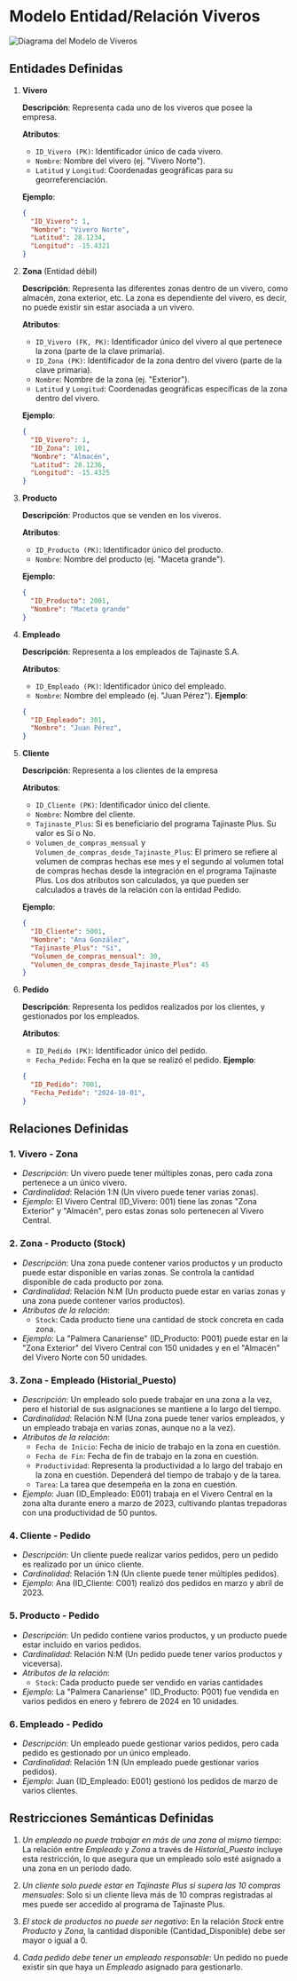 # Modelo Entidad/Relación Viveros

![Diagrama del Modelo de Viveros](./viveros.png)

## Entidades Definidas

1. **Vivero**

    **Descripción**: Representa cada uno de los viveros que posee la empresa.

    **Atributos**:
    - `ID_Vivero (PK)`: Identificador único de cada vivero.
    - `Nombre`: Nombre del vivero (ej. "Vivero Norte").
    - `Latitud` y `Longitud`: Coordenadas geográficas para su georreferenciación.
    
    **Ejemplo**:
    ```json
    {
      "ID_Vivero": 1,
      "Nombre": "Vivero Norte",
      "Latitud": 28.1234,
      "Longitud": -15.4321
    }
    ```

2. **Zona** (Entidad débil)

    **Descripción**: Representa las diferentes zonas dentro de un vivero, como almacén, zona exterior, etc. La zona es dependiente del vivero, es decir, no puede existir sin estar asociada a un vivero.

    **Atributos**:
    - `ID_Vivero (FK, PK)`: Identificador único del vivero al que pertenece la zona (parte de la clave primaria).
    - `ID_Zona (PK)`: Identificador de la zona dentro del vivero (parte de la clave primaria).
    - `Nombre`: Nombre de la zona (ej. "Exterior").
    - `Latitud` y `Longitud`: Coordenadas geográficas específicas de la zona dentro del vivero.

    **Ejemplo**:

    ```json
    {
      "ID_Vivero": 1,
      "ID_Zona": 101,
      "Nombre": "Almacén",
      "Latitud": 28.1236,
      "Longitud": -15.4325
    }
    ```

3. **Producto**

    **Descripción**: Productos que se venden en los viveros.

    **Atributos**:
    - `ID_Producto (PK)`: Identificador único del producto.
    - `Nombre`: Nombre del producto (ej. "Maceta grande").

    **Ejemplo**:
    ```json
    {
      "ID_Producto": 2001,
      "Nombre": "Maceta grande"
    }
    ```

4. **Empleado**

    **Descripción**: Representa a los empleados de Tajinaste S.A.

    **Atributos**:
    - `ID_Empleado (PK)`: Identificador único del empleado.
    - `Nombre`: Nombre del empleado (ej. "Juan Pérez").
    **Ejemplo**:
    ```json
    {
      "ID_Empleado": 301,
      "Nombre": "Juan Pérez",
    }
    ```

5. **Cliente**

    **Descripción**: Representa a los clientes de la empresa

    **Atributos**:
    - `ID_Cliente (PK)`: Identificador único del cliente.
    - `Nombre`: Nombre del cliente.
    - `Tajinaste_Plus`: Si es beneficiario del programa Tajinaste Plus. Su valor es Sí o No.
    - `Volumen_de_compras_mensual` y `Volumen_de_compras_desde_Tajinaste_Plus`: El primero se refiere al volumen de compras hechas ese mes y el segundo al volumen total de compras hechas desde la integración en el programa Tajinaste Plus. Los dos atributos son calculados, ya que pueden ser calculados a través de la relación con la entidad Pedido.

    **Ejemplo**:
    ```json
    {
      "ID_Cliente": 5001,
      "Nombre": "Ana González",
      "Tajinaste_Plus": "Sí",
      "Volumen_de_compras_mensual": 30,
      "Volumen_de_compras_desde_Tajinaste_Plus": 45
    }
    ```

6. **Pedido**

    **Descripción**: Representa los pedidos realizados por los clientes, y gestionados por los empleados.

    **Atributos**:
    - `ID_Pedido (PK)`: Identificador único del pedido.
    - `Fecha_Pedido`: Fecha en la que se realizó el pedido.
    **Ejemplo**:
    ```json
    {
      "ID_Pedido": 7001,
      "Fecha_Pedido": "2024-10-01",
    }
    ```

## Relaciones Definidas

### 1. Vivero - Zona
- *Descripción*: Un vivero puede tener múltiples zonas, pero cada zona pertenece a un único vivero.
- *Cardinalidad*: Relación 1:N (Un vivero puede tener varias zonas).
- *Ejemplo*: El Vivero Central (ID_Vivero: 001) tiene las zonas "Zona Exterior" y "Almacén", pero estas zonas solo pertenecen al Vivero Central.

### 2. Zona - Producto (Stock)
- *Descripción*: Una zona puede contener varios productos y un producto puede estar disponible en varias zonas. Se controla la cantidad disponible de cada producto por zona.
- *Cardinalidad*: Relación N:M (Un producto puede estar en varias zonas y una zona puede contener varios productos).
- *Atributos de la relación*:
    - `Stock`: Cada producto tiene una cantidad de stock concreta en cada zona.
- *Ejemplo*: La "Palmera Canariense" (ID_Producto: P001) puede estar en la "Zona Exterior" del Vivero Central con 150 unidades y en el "Almacén" del Vivero Norte con 50 unidades.

### 3. Zona - Empleado (Historial_Puesto)
- *Descripción*: Un empleado solo puede trabajar en una zona a la vez, pero el historial de sus asignaciones se mantiene a lo largo del tiempo.
- *Cardinalidad*: Relación N:M (Una zona puede tener varios empleados, y un empleado trabaja en varias zonas, aunque no a la vez).
- *Atributos de la relación*:
    - `Fecha de Inicio`: Fecha de inicio de trabajo en la zona en cuestión.
    - `Fecha de Fin`: Fecha de fin de trabajo en la zona en cuestión.
    - `Productividad`: Representa la productividad a lo largo del trabajo en la zona en cuestión. Dependerá del tiempo de trabajo y de la tarea.
    - `Tarea`: La tarea que desempeña en la zona en cuestión.
- *Ejemplo*: Juan (ID_Empleado: E001) trabaja en el Vivero Central en la zona alta durante enero a marzo de 2023, cultivando plantas trepadoras con una productividad de 50 puntos.

### 4. Cliente - Pedido
- *Descripción*: Un cliente puede realizar varios pedidos, pero un pedido es realizado por un único cliente.
- *Cardinalidad*: Relación 1:N (Un cliente puede tener múltiples pedidos).
- *Ejemplo*: Ana (ID_Cliente: C001) realizó dos pedidos en marzo y abril de 2023.

### 5. Producto - Pedido
- *Descripción*: Un pedido contiene varios productos, y un producto puede estar incluido en varios pedidos.
- *Cardinalidad*: Relación N:M (Un pedido puede tener varios productos y viceversa).
- *Atributos de la relación*:
    - `Stock`: Cada producto puede ser vendido en varias cantidades
- *Ejemplo*: La "Palmera Canariense" (ID_Producto: P001) fue vendida en varios pedidos en enero y febrero de 2024 en 10 unidades.

### 6. Empleado - Pedido
- *Descripción*: Un empleado puede gestionar varios pedidos, pero cada pedido es gestionado por un único empleado.
- *Cardinalidad*: Relación 1:N (Un empleado puede gestionar varios pedidos).
- *Ejemplo*: Juan (ID_Empleado: E001) gestionó los pedidos de marzo de varios clientes.

## Restricciones Semánticas Definidas

1. *Un empleado no puede trabajar en más de una zona al mismo tiempo*: La relación entre *Empleado* y *Zona* a través de *Historial_Puesto* incluye esta restricción, lo que asegura que un empleado solo esté asignado a una zona en un periodo dado.
   
2. *Un cliente solo puede estar en Tajinaste Plus si supera las 10 compras mensuales*: Solo si un cliente lleva más de 10 compras registradas al mes puede ser accedido al programa de Tajinaste Plus.

3. *El stock de productos no puede ser negativo*: En la relación *Stock* entre *Producto* y *Zona*, la cantidad disponible (Cantidad_Disponible) debe ser mayor o igual a 0.

4. *Cada pedido debe tener un empleado responsable*: Un pedido no puede existir sin que haya un *Empleado* asignado para gestionarlo.